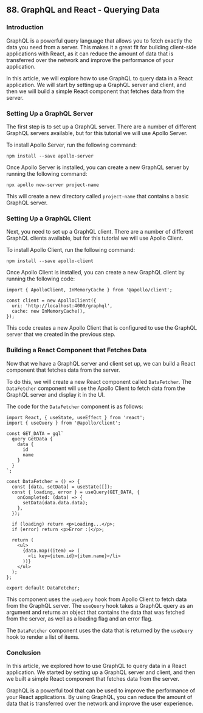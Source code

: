 ## 88. GraphQL and React - Querying Data

### Introduction

GraphQL is a powerful query language that allows you to fetch exactly the data you need from a server. This makes it a great fit for building client-side applications with React, as it can reduce the amount of data that is transferred over the network and improve the performance of your application.

In this article, we will explore how to use GraphQL to query data in a React application. We will start by setting up a GraphQL server and client, and then we will build a simple React component that fetches data from the server.

### Setting Up a GraphQL Server

The first step is to set up a GraphQL server. There are a number of different GraphQL servers available, but for this tutorial we will use Apollo Server.

To install Apollo Server, run the following command:

```
npm install --save apollo-server
```

Once Apollo Server is installed, you can create a new GraphQL server by running the following command:

```
npx apollo new-server project-name
```

This will create a new directory called `project-name` that contains a basic GraphQL server.

### Setting Up a GraphQL Client

Next, you need to set up a GraphQL client. There are a number of different GraphQL clients available, but for this tutorial we will use Apollo Client.

To install Apollo Client, run the following command:

```
npm install --save apollo-client
```

Once Apollo Client is installed, you can create a new GraphQL client by running the following code:

```
import { ApolloClient, InMemoryCache } from '@apollo/client';

const client = new ApolloClient({
  uri: 'http://localhost:4000/graphql',
  cache: new InMemoryCache(),
});
```

This code creates a new Apollo Client that is configured to use the GraphQL server that we created in the previous step.

### Building a React Component that Fetches Data

Now that we have a GraphQL server and client set up, we can build a React component that fetches data from the server.

To do this, we will create a new React component called `DataFetcher`. The `DataFetcher` component will use the Apollo Client to fetch data from the GraphQL server and display it in the UI.

The code for the `DataFetcher` component is as follows:

```
import React, { useState, useEffect } from 'react';
import { useQuery } from '@apollo/client';

const GET_DATA = gql`
  query GetData {
    data {
      id
      name
    }
  }
`;

const DataFetcher = () => {
  const [data, setData] = useState([]);
  const { loading, error } = useQuery(GET_DATA, {
    onCompleted: (data) => {
      setData(data.data.data);
    },
  });

  if (loading) return <p>Loading...</p>;
  if (error) return <p>Error :(</p>;

  return (
    <ul>
      {data.map((item) => (
        <li key={item.id}>{item.name}</li>
      ))}
    </ul>
  );
};

export default DataFetcher;
```

This component uses the `useQuery` hook from Apollo Client to fetch data from the GraphQL server. The `useQuery` hook takes a GraphQL query as an argument and returns an object that contains the data that was fetched from the server, as well as a loading flag and an error flag.

The `DataFetcher` component uses the data that is returned by the `useQuery` hook to render a list of items.

### Conclusion

In this article, we explored how to use GraphQL to query data in a React application. We started by setting up a GraphQL server and client, and then we built a simple React component that fetches data from the server.

GraphQL is a powerful tool that can be used to improve the performance of your React applications. By using GraphQL, you can reduce the amount of data that is transferred over the network and improve the user experience.
